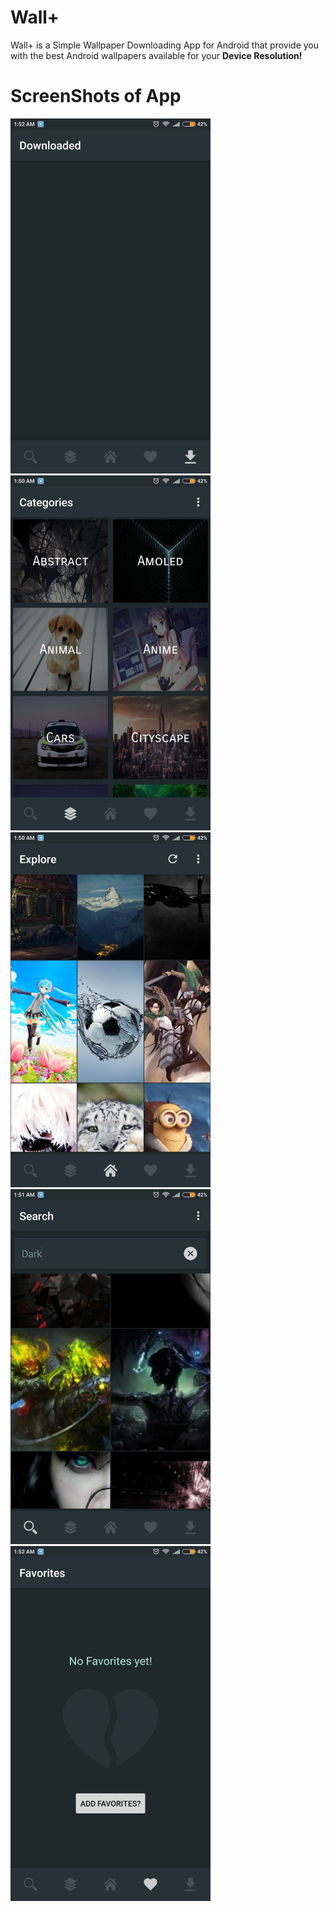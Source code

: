 # Wall+
Wall+ is a Simple Wallpaper Downloading App for Android that provide you with
the best Android wallpapers available for your **Device Resolution!**

# ScreenShots of App
<img src="Screenshots/Image1.jpeg" height="568" width="320">
<img src="Screenshots/Image2.jpeg" height="568" width="320">
<img src="Screenshots/Image3.jpeg" height="568" width="320">
<img src="Screenshots/Image4.jpeg" height="568" width="320">
<img src="Screenshots/Image5.jpeg" height="568" width="320">


